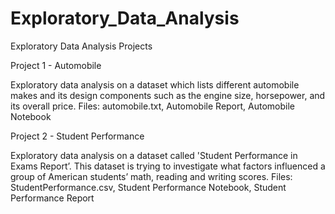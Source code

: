 # Exploratory_Data_Analysis
Exploratory Data Analysis Projects

Project 1 - Automobile

  Exploratory data analysis on a dataset which lists different automobile makes and its design components such as the engine size, horsepower, and its overall price. 
  Files: automobile.txt, Automobile Report, Automobile Notebook

Project 2 - Student Performance

Exploratory data analysis on a dataset called 'Student Performance in Exams Report’. This dataset is trying to investigate what factors influenced a group of American    students’ math, reading and writing scores. 
Files: StudentPerformance.csv, Student Performance Notebook, Student Performance Report
